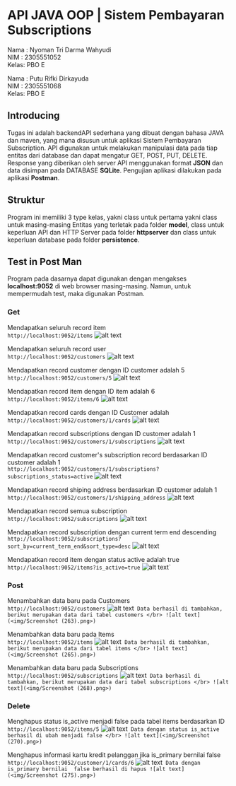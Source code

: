 # API JAVA OOP | Sistem Pembayaran Subscriptions
Nama : Nyoman Tri Darma Wahyudi </br>
NIM  : 2305551052 </br>
Kelas: PBO E 

Nama : Putu Rifki Dirkayuda </br>
NIM  : 2305551068 </br>
Kelas: PBO E </br>

## Introducing
Tugas ini adalah backendAPI sederhana yang dibuat dengan bahasa JAVA dan maven, yang mana disusun untuk aplikasi Sistem Pembayaran Subscription. API digunakan untuk melakukan manipulasi data pada tiap entitas dari database dan dapat mengatur GET, POST, PUT, DELETE. Response yang diberikan oleh server API menggunakan format **JSON** dan data disimpan pada DATABASE **SQLite**. Pengujian aplikasi dilakukan pada aplikasi **Postman**.

## Struktur
Program ini memiliki 3 type kelas, yakni class untuk pertama  yakni class untuk masing-masing Entitas yang terletak pada folder **model**, class untuk keperluan API dan HTTP Server pada folder **httpserver** dan class untuk keperluan database pada folder **persistence**.

## Test in Post Man
Program pada dasarnya dapat digunakan dengan mengakses **localhost:9052** di web browser masing-masing. Namun, untuk mempermudah test, maka digunakan Postman.

### Get
Mendapatkan seluruh record item </br>
`http://localhost:9052/items`
![alt text](<img/Screenshot (249).png>)

Mendapatkan seluruh record user </br>
`http://localhost:9052/customers`
![alt text](<img/Screenshot (250).png>)

Mendapatkan record customer dengan ID customer adalah 5 </br>
`http://localhost:9052/customers/5`
![alt text](<img/Screenshot (251).png>)

Mendapatkan record item dengan ID item adalah 6 </br>
`http://localhost:9052/items/6`
![alt text](<img/Screenshot (252).png>)
 
Mendapatkan record cards dengan ID Customer adalah  </br>
`http://localhost:9052/customers/1/cards`
![alt text](<img/Screenshot (253).png>)

Mendapatkan record subscriptions dengan ID customer adalah 1 </br>
`http://localhost:9052/customers/1/subscriptions`
![alt text](<img/Screenshot (254).png>)

Mendapatkan record customer's subscription record berdasarkan ID customer adalah 1 </br>
`http://localhost:9052/customers/1/subscriptions?subscriptions_status=active`
![alt text](<img/Screenshot (255).png>)

Mendapatkan record shiping address berdasarkan ID customer adalah 1 </br>
`http://localhost:9052/customers/1/shipping_address`
![alt text](<img/Screenshot (256).png>)

Mendapatkan record semua subscription </br>
`http://localhost:9052/subscriptions`
![alt text](<img/Screenshot (257).png>)

Mendapatkan record subscription dengan current term end descending </br>
`http://localhost:9052/subscriptions?sort_by=current_term_end&sort_type=desc`
![alt text](<img/Screenshot (259).png>)

Mendapatkan record item dengan status active adalah true </br>
`http://localhost:9052/items?is_active=true`
![alt text](<img/Screenshot (261).png>)`

### Post
Menambahkan data baru pada Customers </br>
`http://localhost:9052/customers`
![alt text](<img/Screenshot (262).png>)`
Data berhasil di tambahkan, berikut merupakan data dari tabel customers </br>
![alt text](<img/Screenshot (263).png>)`

Menambahkan data baru pada Items </br>
`http://localhost:9052/items`
![alt text](<img/Screenshot (264).png>)`
Data berhasil di tambahkan, berikut merupakan data dari tabel items </br>
![alt text](<img/Screenshot (265).png>)`

Menambahkan data baru pada Subscriptions </br>
`http://localhost:9052/subscriptions`
![alt text](<img/Screenshot (267).png>)`
Data berhasil di tambahkan, berikut merupakan data dari tabel subscriptions </br>
![alt text](<img/Screenshot (268).png>)`

### Delete
Menghapus status is_active menjadi false pada tabel items berdasarkan ID  </br>
`http://localhost:9052/items/5`
![alt text](<img/Screenshot (274).png>)`
Data dengan status is_active berhasil di ubah menjadi false </br>
![alt text](<img/Screenshot (270).png>)`

Menghapus informasi kartu kredit pelanggan jika is_primary bernilai false </br>
`http://localhost:9052/customer/1/cards/6`
![alt text](<img/Screenshot (272).png>)`
Data dengan is_primary bernilai  false berhasil di hapus
![alt text](<img/Screenshot (275).png>)`














